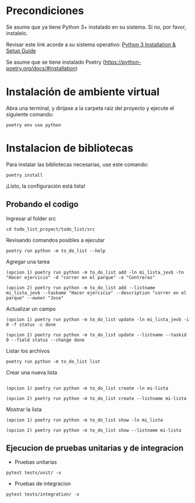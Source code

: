 # Precondiciones
Se asume que ya tiene Python 3+ instalado en su sistema. Si no, por favor, instalelo.  

Revisar este link acorde a su sistema operativo: 
[Python 3 Installation & Setup Guide](https://realpython.com/installing-python/)

Se asume que se tiene instalado Poetry
(https://python-poetry.org/docs/#installation)


# Instalación de ambiente virtual
Abra una terminal, y dirijase a la carpeta raiz del proyecto y ejecute el siguiente comando:

```
poetry env use python
```

# Instalacion de bibliotecas
Para instalar las bibliotecas necesarias, use este comando:
```
poetry install
```

¡Listo, la configuración está lista!

## Probando el codigo
Ingresar al folder src
```
cd todo_list_proyect/todo_list/src
```
Revisando comandos posibles a ejecutar
```
poetry run python -m to_do_list --help
```

Agregar una tarea
```
(opcion 1) poetry run python -m to_do_list add -ln mi_lista_jevb -tn "Hacer ejercicio" -d "correr en el parque" -o "Contreras"

(opcion 2) poetry run python -m to_do_list add --listname mi_lista_jevb --taskame "Hacer ejercicio" --description "correr en el parque" --owner "Jose"
```

Actualizar un campo
```
(opcion 1) poetry run python -m to_do_list update -ln mi_lista_jevb -i 0 -f status -c done

(opcion 2) poetry run python -m to_do_list update --listname --taskid 0 --field status --change done
```

Listar los archivos
```
poetry run python -m to_do_list list
```

Crear una nueva lista
```
 
(opcion 1) poetry run python -m to_do_list create -ln mi-lista

(opcion 2) poetry run python -m to_do_list create --listname mi-lista
```

Mostrar la lista
```
(opcion 1) poetry run python -m to_do_list show -ln mi_lista

(opcion 2) poetry run python -m to_do_list show --listname mi-lista
```

## Ejecucion de pruebas unitarias y de integracion

* Pruebas unitarias
```
pytest tests/unit/ -v
```

* Pruebas de integracion
```
pytest tests/integration/ -v
```
